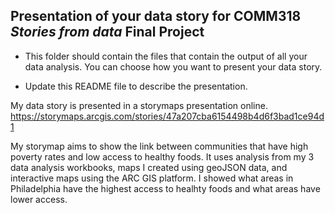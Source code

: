 ## Presentation of your data story for COMM318 _Stories from data_ Final Project

* This folder should contain the files that contain the output of all your data analysis. You can choose how you want to present your data story.


* Update this README file to describe the presentation.


My data story is presented in a storymaps presentation online. 
https://storymaps.arcgis.com/stories/47a207cba6154498b4d6f3bad1ce94d1

My storymap aims to show the link between communities that have high poverty rates and low access to healthy foods. It uses analysis from my 3 data analysis workbooks, maps I created using geoJSON data, and interactive maps using the ARC GIS platform. I showed what areas in Philadelphia have the highest access to healhty foods and what areas have lower access. 



